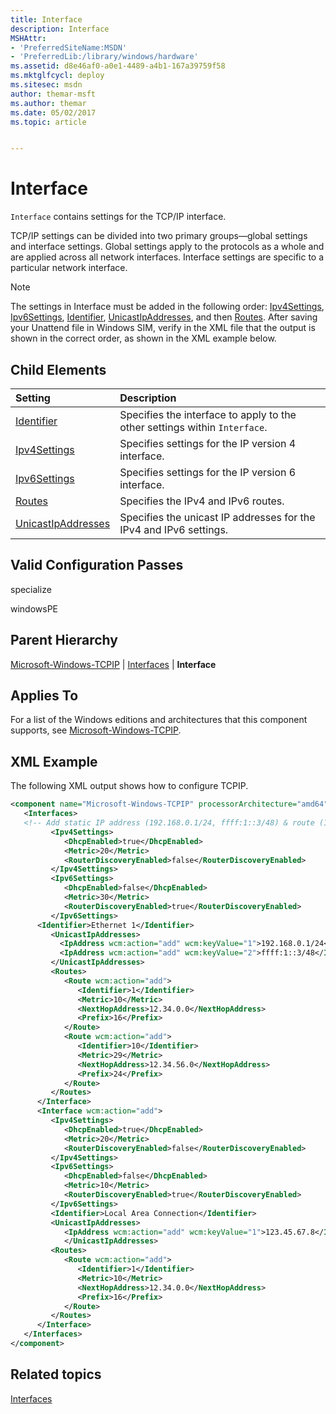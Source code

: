```yaml
---
title: Interface
description: Interface
MSHAttr:
- 'PreferredSiteName:MSDN'
- 'PreferredLib:/library/windows/hardware'
ms.assetid: d8e46af0-a0e1-4489-a4b1-167a39759f58
ms.mktglfcycl: deploy
ms.sitesec: msdn
author: themar-msft
ms.author: themar
ms.date: 05/02/2017
ms.topic: article


---
```

# Interface

`Interface` contains settings for the TCP/IP interface.

TCP/IP settings can be divided into two primary groups—global settings and interface settings. Global settings apply to the protocols as a whole and are applied across all network interfaces. Interface settings are specific to a particular network interface.

> [!Note]
> The settings in Interface must be added in the following order: [Ipv4Settings](microsoft-windows-tcpip-interfaces-interface-ipv4settings.md), [Ipv6Settings](microsoft-windows-tcpip-interfaces-interface-ipv6settings.md), [Identifier](microsoft-windows-tcpip-interfaces-interface-identifier.md), [UnicastIpAddresses](microsoft-windows-tcpip-interfaces-interface-unicastipaddresses.md), and then [Routes](microsoft-windows-tcpip-interfaces-interface-routes.md). After saving your Unattend file in Windows SIM, verify in the XML file that the output is shown in the correct order, as shown in the XML example below.

## Child Elements

| Setting                 | Description                                                                           |
|:------------------------|:--------------------------------------------------------------------------------------|
| [Identifier](microsoft-windows-tcpip-interfaces-interface-identifier.md) | Specifies the interface to apply to the other settings within <code>Interface</code>. |
| [Ipv4Settings](microsoft-windows-tcpip-interfaces-interface-ipv4settings.md) | Specifies settings for the IP version 4 interface. |
| [Ipv6Settings](microsoft-windows-tcpip-interfaces-interface-ipv6settings.md) | Specifies settings for the IP version 6 interface. |
| [Routes](microsoft-windows-tcpip-interfaces-interface-routes.md) | Specifies the IPv4 and IPv6 routes. |
| [UnicastIpAddresses](microsoft-windows-tcpip-interfaces-interface-unicastipaddresses.md) | Specifies the unicast IP addresses for the IPv4 and IPv6 settings. |

## Valid Configuration Passes

specialize

windowsPE

## Parent Hierarchy

[Microsoft-Windows-TCPIP](microsoft-windows-tcpip.md) | [Interfaces](microsoft-windows-tcpip-interfaces.md) | **Interface**

## Applies To

For a list of the Windows editions and architectures that this component supports, see [Microsoft-Windows-TCPIP](microsoft-windows-tcpip.md).

## XML Example

The following XML output shows how to configure TCPIP.

```XML
<component name="Microsoft-Windows-TCPIP" processorArchitecture="amd64" publicKeyToken="31bf3856ad364e35" language="neutral" versionScope="nonSxS" xmlns:wcm="http://schemas.microsoft.com/WMIConfig/2002/State" xmlns:xsi="http://www.w3.org/2001/XMLSchema-instance">
   <Interfaces>
   <!-- Add static IP address (192.168.0.1/24, ffff:1::3/48) & route (12.34.0.0/16) to interface with identifier "Ethernet 1" -->      <Interface wcm:action="add">
         <Ipv4Settings>
            <DhcpEnabled>true</DhcpEnabled> 
            <Metric>20</Metric> 
            <RouterDiscoveryEnabled>false</RouterDiscoveryEnabled> 
         </Ipv4Settings>
         <Ipv6Settings>
            <DhcpEnabled>false</DhcpEnabled> 
            <Metric>30</Metric> 
            <RouterDiscoveryEnabled>true</RouterDiscoveryEnabled> 
         </Ipv6Settings>
      <Identifier>Ethernet 1</Identifier>
         <UnicastIpAddresses>
           <IpAddress wcm:action="add" wcm:keyValue="1">192.168.0.1/24</IpAddress>
           <IpAddress wcm:action="add" wcm:keyValue="2">ffff:1::3/48</IpAddress>
         </UnicastIpAddresses>
         <Routes>
            <Route wcm:action="add">
               <Identifier>1</Identifier> 
               <Metric>10</Metric> 
               <NextHopAddress>12.34.0.0</NextHopAddress> 
               <Prefix>16</Prefix> 
            </Route>
            <Route wcm:action="add">
               <Identifier>10</Identifier> 
               <Metric>29</Metric> 
               <NextHopAddress>12.34.56.0</NextHopAddress> 
               <Prefix>24</Prefix> 
            </Route>
         </Routes>
      </Interface>
      <Interface wcm:action="add">
         <Ipv4Settings>
            <DhcpEnabled>true</DhcpEnabled> 
            <Metric>20</Metric> 
            <RouterDiscoveryEnabled>false</RouterDiscoveryEnabled> 
         </Ipv4Settings>
         <Ipv6Settings>
            <DhcpEnabled>false</DhcpEnabled> 
            <Metric>10</Metric> 
            <RouterDiscoveryEnabled>true</RouterDiscoveryEnabled> 
         </Ipv6Settings>
         <Identifier>Local Area Connection</Identifier> 
         <UnicastIpAddresses>
            <IpAddress wcm:action="add" wcm:keyValue="1">123.45.67.8</IpAddress> 
            </UnicastIpAddresses>
         <Routes>
            <Route wcm:action="add">
               <Identifier>1</Identifier> 
               <Metric>10</Metric> 
               <NextHopAddress>12.34.0.0</NextHopAddress> 
               <Prefix>16</Prefix> 
            </Route>
         </Routes>
      </Interface>
   </Interfaces>
</component>
```

## Related topics

[Interfaces](microsoft-windows-tcpip-interfaces.md)
